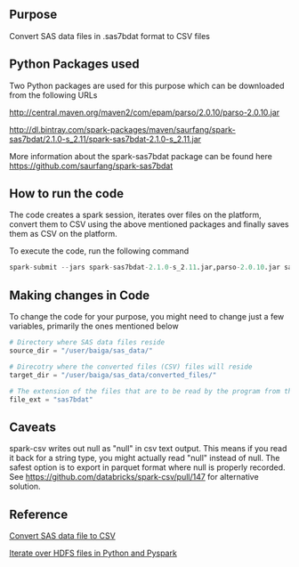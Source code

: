 ## Purpose
Convert SAS data files in .sas7bdat format to CSV files

## Python Packages used
Two Python packages are used for this purpose which can be downloaded from the following URLs

http://central.maven.org/maven2/com/epam/parso/2.0.10/parso-2.0.10.jar

http://dl.bintray.com/spark-packages/maven/saurfang/spark-sas7bdat/2.1.0-s_2.11/spark-sas7bdat-2.1.0-s_2.11.jar

More information about the spark-sas7bdat package can be found here https://github.com/saurfang/spark-sas7bdat

## How to run the code
The code creates a spark session, iterates over files on the platform, convert them to CSV using the above mentioned packages and finally saves them as CSV on the platform. 

To execute the code, run the following command 

```Python
spark-submit --jars spark-sas7bdat-2.1.0-s_2.11.jar,parso-2.0.10.jar sas  sas_to_csv_conversion.py | tee /tmp/sas_to_csv_conversion.log
```
## Making changes in Code
To change the code for your purpose, you might need to change just a few variables, primarily the ones mentioned below 
```Python
# Directory where SAS data files reside
source_dir = "/user/baiga/sas_data/"

# Direcotry where the converted files (CSV) files will reside
target_dir = "/user/baiga/sas_data/converted_files/"

# The extension of the files that are to be read by the program from the source directory
file_ext = "sas7bdat"
```

## Caveats
spark-csv writes out null as "null" in csv text output. This means if you read it back for a string type, you might actually read "null" instead of null. The safest option is to export in parquet format where null is properly recorded. See https://github.com/databricks/spark-csv/pull/147 for alternative solution.

## Reference

[Convert SAS data file to CSV](https://nswdac.atlassian.net/wiki/spaces/TEC/pages/edit-v2/876314971)

[Iterate over HDFS files in Python and Pyspark](https://nswdac.atlassian.net/wiki/spaces/TEC/pages/876282290/Iterate+over+HDFS+files+in+Python+and+Pyspark)

